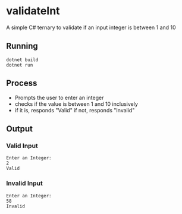 # validateInt
A simple C# ternary to validate if an input integer is between 1 and 10
## Running
```
dotnet build
dotnet run
```
## Process
* Prompts the user to enter an integer
* checks if the value is between 1 and 10 inclusively
* if it is, responds "Valid" if not, responds "Invalid"

## Output
### Valid Input
```
Enter an Integer:
2
Valid
```
### Invalid Input
```
Enter an Integer:
58
Invalid
```
